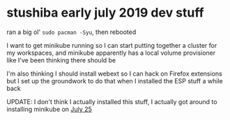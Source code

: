 # stushiba early july 2019 dev stuff

ran a big ol' `sudo pacman -Syu`, then rebooted

I want to get minikube running so I can start putting together a cluster for my workspaces, and minikube apparently has a local volume provisioner like I've been thinking there should be

I'm also thinking I should install webext so I can hack on Firefox extensions but I set up the groundwork to do that when I installed the ESP stuff a while back

UPDATE: I don't think I actually installed this stuff, I actually got around to installing minikube on [July 25](zrb4b-qp2zj-0pa6e-7azbg-cfr5f)
